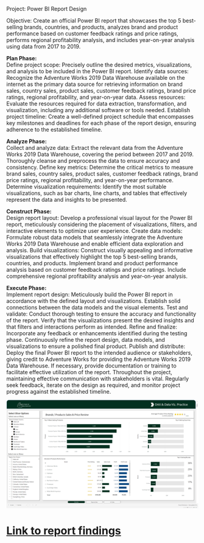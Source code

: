 Project: Power BI Report Design

Objective: Create an official Power BI report that showcases the top 5 best-selling brands, countries, and products, analyzes brand and product performance based on customer feedback ratings and price ratings, performs regional profitability analysis, and includes year-on-year analysis using data from 2017 to 2019.


<strong>Plan Phase:</strong> <br>
Define project scope: Precisely outline the desired metrics, visualizations, and analysis to be included in the Power BI report.
Identify data sources: Recognize the Adventure Works 2019 Data Warehouse available on the internet as the primary data source for retrieving information on brand sales, country sales, product sales, customer feedback ratings, brand price ratings, regional profitability, and year-on-year data.
Assess resources: Evaluate the resources required for data extraction, transformation, and visualization, including any additional software or tools needed.
Establish project timeline: Create a well-defined project schedule that encompasses key milestones and deadlines for each phase of the report design, ensuring adherence to the established timeline.


<strong>Analyze Phase:</strong> <br>
Collect and analyze data: Extract the relevant data from the Adventure Works 2019 Data Warehouse, covering the period between 2017 and 2019. Thoroughly cleanse and preprocess the data to ensure accuracy and consistency.
Define key metrics: Determine the critical metrics to measure brand sales, country sales, product sales, customer feedback ratings, brand price ratings, regional profitability, and year-on-year performance.
Determine visualization requirements: Identify the most suitable visualizations, such as bar charts, line charts, and tables that effectively represent the data and insights to be presented.


<strong>Construct Phase:</strong> <br>
Design report layout: Develop a professional visual layout for the Power BI report, meticulously considering the placement of visualizations, filters, and interactive elements to optimize user experience.
Create data models: Formulate robust data models that seamlessly integrate the Adventure Works 2019 Data Warehouse and enable efficient data exploration and analysis.
Build visualizations: Construct visually appealing and informative visualizations that effectively highlight the top 5 best-selling brands, countries, and products. Implement brand and product performance analysis based on customer feedback ratings and price ratings. Include comprehensive regional profitability analysis and year-on-year analysis.


<strong>Execute Phase:</strong> <br>
Implement report design: Meticulously build the Power BI report in accordance with the defined layout and visualizations. Establish solid connections between the data models and the visual elements.
Test and validate: Conduct thorough testing to ensure the accuracy and functionality of the report. Verify that the visualizations present the desired insights and that filters and interactions perform as intended.
Refine and finalize: Incorporate any feedback or enhancements identified during the testing phase. Continuously refine the report design, data models, and visualizations to ensure a polished final product.
Publish and distribute: Deploy the final Power BI report to the intended audience or stakeholders, giving credit to Adventure Works for providing the Adventure Works 2019 Data Warehouse. If necessary, provide documentation or training to facilitate effective utilization of the report.
Throughout the project, maintaining effective communication with stakeholders is vital. Regularly seek feedback, iterate on the design as required, and monitor project progress against the established timeline.





![Front Page](https://github.com/dataopskenn/pbi-report-samples/blob/main/business_performance_report_2/Screenshot%20(157).png)
# [Link to report findings](https://app.powerbi.com/view?r=eyJrIjoiYzlmNzdlNDUtMTVlMi00NGI4LTllMTEtMTQ2Y2Y5NzIyMzY0IiwidCI6IjliNTk3NjNmLTc2NDktNDM0Zi1iNGJmLWRmYTg3NGU4OGY4NyJ9)
